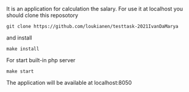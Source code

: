 It is an application for calculation the salary.
For use it at localhost you should clone this reposotory
```
git clone https://github.com/loukianen/testtask-2021IvanDaMarya
```

and install
```
make install
```

For start built-in php server
```
make start
```

The application will be available at localhost:8050
